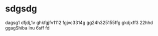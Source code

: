 # sdgsdg
dagsg1
dfjdj,1v
ghkfgjfv1112
fgjvc3314g
gg24h325155ffg
gkdjxff3
22hhd
ggagShiba Inu
6sff
fd

